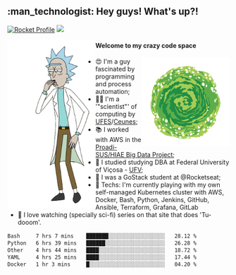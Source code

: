 
<h2> :man_technologist: Hey guys! What's up?!</h2>
                                                                         
[![Rocket Profile](https://img.shields.io/static/v1?label=Rocketseat&message=Profile&colorA=purple&color=black&logo=Rocket&logoColor=white)](https://app.rocketseat.com.br/me/elyabe)
<a href="https://www.linkedin.com/in/elyabe/"><img src="https://img.shields.io/badge/LinkedIn-informational?logo=linkedin"/></a>

<img align='left' src="https://raw.githubusercontent.com/Elyabe/Elyabe/master/images/rick-dancing.gif" width='200'>

                       
#### Welcome to my crazy code space 
<img align='right' src="https://raw.githubusercontent.com/Elyabe/elyabe/master/images/portal-3.gif" width='200'>

- :heart_eyes: I'm a guy fascinated by programming and process automation; 
- :office_worker: I'm a '"scientist"' of computing by [UFES](http://ufes.br)/[Ceunes](http://ceunes.ufes.br);
- :books: I worked with AWS in the [Proadi-SUS/HIAE Big Data Project](https://hospitais.proadi-sus.org.br/projetos/24/big-data);
- :memo: I studied studying DBA at Federal University of Viçosa - [UFV](http://ufv.br);
- :rocket: I was a GoStack student at @Rocketseat;
- :green_heart: Techs: I'm currently playing with my own self-managed Kubernetes cluster with AWS, Docker, Bash, Python, Jenkins, GitHub, Ansible, Terraform, Grafana, GitLab
- :movie_camera: I love watching (specially sci-fi) series on that site that does 'Tu-dooom'.

<!--START_SECTION:waka-->
```text
Bash     7 hrs 7 mins    ███████░░░░░░░░░░░░░░░░░░   28.12 % 
Python   6 hrs 39 mins   ██████░░░░░░░░░░░░░░░░░░░   26.28 % 
Other    4 hrs 44 mins   ████░░░░░░░░░░░░░░░░░░░░░   18.72 % 
YAML     4 hrs 25 mins   ████░░░░░░░░░░░░░░░░░░░░░   17.44 % 
Docker   1 hr 3 mins     █░░░░░░░░░░░░░░░░░░░░░░░░   04.20 %
```
<!--END_SECTION:waka-->
